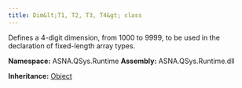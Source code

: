```yaml
---
title: Dim&lt;T1, T2, T3, T4&gt; class
---
```


Defines a 4-digit dimension, from 1000 to 9999, to be used in the declaration of fixed-length array types.

**Namespace:** ASNA.QSys.Runtime
**Assembly:** ASNA.QSys.Runtime.dll

**Inheritance:** [Object](https://docs.microsoft.com/en-us/dotnet/api/system.object)
<br>
<br>
